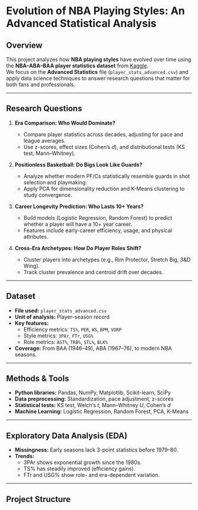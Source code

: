 #  Evolution of NBA Playing Styles: An Advanced Statistical Analysis

## Overview
This project analyzes how **NBA playing styles** have evolved over time using the **NBA–ABA–BAA player statistics dataset** from [Kaggle](https://www.kaggle.com/datasets/sumitrodatta/nba-aba-baa-stats).  
We focus on the **Advanced Statistics** file (`player_stats_advanced.csv`) and apply data science techniques to answer research questions that matter for both fans and professionals.

---

## Research Questions
1. **Era Comparison: Who Would Dominate?**  
   - Compare player statistics across decades, adjusting for pace and league averages.  
   - Use z-scores, effect sizes (Cohen’s *d*), and distributional tests (KS test, Mann–Whitney).  

2. **Positionless Basketball: Do Bigs Look Like Guards?**  
   - Analyze whether modern PF/Cs statistically resemble guards in shot selection and playmaking.  
   - Apply PCA for dimensionality reduction and K-Means clustering to study convergence.  

3. **Career Longevity Prediction: Who Lasts 10+ Years?**  
   - Build models (Logistic Regression, Random Forest) to predict whether a player will have a 10+ year career.  
   - Features include early-career efficiency, usage, and physical attributes.  

4. **Cross-Era Archetypes: How Do Player Roles Shift?**  
   - Cluster players into archetypes (e.g., Rim Protector, Stretch Big, 3&D Wing).  
   - Track cluster prevalence and centroid drift over decades.

---

## Dataset
- **File used:** `player_stats_advanced.csv`  
- **Unit of analysis:** Player–season record  
- **Key features:**  
  - Efficiency metrics: `TS%`, `PER`, `WS`, `BPM`, `VORP`  
  - Style metrics: `3PAr`, `FTr`, `USG%`  
  - Role metrics: `AST%`, `TRB%`, `STL%`, `BLK%`  
- **Coverage:** From BAA (1946–49), ABA (1967–76), to modern NBA seasons.

---

## Methods & Tools
- **Python libraries:** Pandas, NumPy, Matplotlib, Scikit-learn, SciPy  
- **Data preprocessing:** Standardization, pace adjustment, z-scores  
- **Statistical tests:** KS test, Welch’s *t*, Mann–Whitney *U*, Cohen’s *d*  
- **Machine Learning:** Logistic Regression, Random Forest, PCA, K-Means  

---

## Exploratory Data Analysis (EDA)
- **Missingness:** Early seasons lack 3-point statistics before 1979–80.  
- **Trends:**  
  - 3PAr shows exponential growth since the 1980s.  
  - TS% has steadily improved (efficiency gains).  
  - FTr and USG% show role- and era-dependent variation.  

---

## Project Structure
